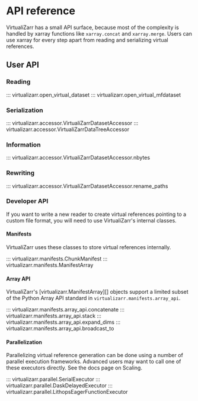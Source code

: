 # API reference

VirtualiZarr has a small API surface, because most of the complexity is handled by xarray functions like ``xarray.concat`` and ``xarray.merge``.
Users can use xarray for every step apart from reading and serializing virtual references.

## User API

### Reading

::: virtualizarr.open_virtual_dataset
::: virtualizarr.open_virtual_mfdataset

### Serialization

::: virtualizarr.accessor.VirtualiZarrDatasetAccessor
::: virtualizarr.accessor.VirtualiZarrDataTreeAccessor

### Information

::: virtualizarr.accessor.VirtualiZarrDatasetAccessor.nbytes

### Rewriting

::: virtualizarr.accessor.VirtualiZarrDatasetAccessor.rename_paths

### Developer API

If you want to write a new reader to create virtual references pointing to a custom file format, you will need to use VirtualiZarr's internal classes.

#### Manifests

VirtualiZarr uses these classes to store virtual references internally.

::: virtualizarr.manifests.ChunkManifest
::: virtualizarr.manifests.ManifestArray

#### Array API

VirtualiZarr's [virtualizarr.ManifestArray][] objects support a limited subset of the Python Array API standard in `virtualizarr.manifests.array_api`.

::: virtualizarr.manifests.array_api.concatenate
::: virtualizarr.manifests.array_api.stack
::: virtualizarr.manifests.array_api.expand_dims
::: virtualizarr.manifests.array_api.broadcast_to

#### Parallelization

Parallelizing virtual reference generation can be done using a number of parallel execution frameworks.
Advanced users may want to call one of these executors directly.
See the docs page on Scaling.

::: virtualizarr.parallel.SerialExecutor
::: virtualizarr.parallel.DaskDelayedExecutor
::: virtualizarr.parallel.LithopsEagerFunctionExecutor
